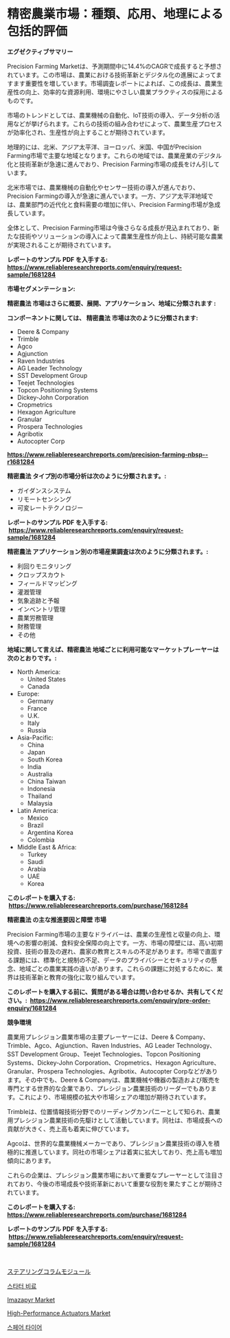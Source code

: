 <p><h1>精密農業市場：種類、応用、地理による包括的評価</h1></p><p><strong>エグゼクティブサマリー</strong></p>
<p><p>Precision Farming Marketは、予測期間中に14.4%のCAGRで成長すると予想されています。この市場は、農業における技術革新とデジタル化の進展によってますます重要性を増しています。市場調査レポートによれば、この成長は、農業生産性の向上、効率的な資源利用、環境にやさしい農業プラクティスの採用によるものです。</p><p>市場のトレンドとしては、農業機械の自動化、IoT技術の導入、データ分析の活用などが挙げられます。これらの技術の組み合わせによって、農業生産プロセスが効率化され、生産性が向上することが期待されています。</p><p>地理的には、北米、アジア太平洋、ヨーロッパ、米国、中国がPrecision Farming市場で主要な地域となります。これらの地域では、農業産業のデジタル化と技術革新が急速に進んでおり、Precision Farming市場の成長をけん引しています。</p><p>北米市場では、農業機械の自動化やセンサー技術の導入が進んでおり、Precision Farmingの導入が急速に進んでいます。一方、アジア太平洋地域では、農業部門の近代化と食料需要の増加に伴い、Precision Farming市場が急成長しています。</p><p>全体として、Precision Farming市場は今後さらなる成長が見込まれており、新たな技術やソリューションの導入によって農業生産性が向上し、持続可能な農業が実現されることが期待されています。</p></p>
<p><strong>レポートのサンプル PDF を入手する: <a href="https://www.reliableresearchreports.com/enquiry/request-sample/1681284">https://www.reliableresearchreports.com/enquiry/request-sample/1681284</a></strong></p>
<p><strong>市場セグメンテーション:</strong></p>
<p><strong> 精密農法 市場はさらに概要、展開、アプリケーション、地域に分類されます :</strong></p>
<p><strong>コンポーネントに関しては、 精密農法 市場は次のように分類されます: &nbsp;</strong></p>
<p><ul><li>Deere & Company</li><li>Trimble</li><li>Agco</li><li>Agjunction</li><li>Raven Industries</li><li>AG Leader Technology</li><li>SST Development Group</li><li>Teejet Technologies</li><li>Topcon Positioning Systems</li><li>Dickey-John Corporation</li><li>Cropmetrics</li><li>Hexagon Agriculture</li><li>Granular</li><li>Prospera Technologies</li><li>Agribotix</li><li>Autocopter Corp</li></ul></p>
<p><strong><a href="https://www.reliableresearchreports.com/precision-farming-nbsp--r1681284">https://www.reliableresearchreports.com/precision-farming-nbsp--r1681284</a></strong></p>
<p><strong> 精密農法 タイプ別の市場分析は次のように分類されます。:</strong></p>
<p><ul><li>ガイダンスシステム</li><li>リモートセンシング</li><li>可変レートテクノロジー</li></ul></p>
<p><strong>レポートのサンプル PDF を入手する: &nbsp;<a href="https://www.reliableresearchreports.com/enquiry/request-sample/1681284">https://www.reliableresearchreports.com/enquiry/request-sample/1681284</a></strong></p>
<p><strong> 精密農法 アプリケーション別の市場産業調査は次のように分類されます。:</strong></p>
<p><ul><li>利回りモニタリング</li><li>クロップスカウト</li><li>フィールドマッピング</li><li>灌漑管理</li><li>気象追跡と予報</li><li>インベントリ管理</li><li>農業労務管理</li><li>財務管理</li><li>その他</li></ul></p>
<p><strong>地域に関して言えば、精密農法 地域ごとに利用可能なマーケットプレーヤーは次のとおりです。:</strong></p>
<p><ul>
    <li>
        North America:
        <ul>
            <li>United States</li>
            <li>Canada</li>
        </ul>
    </li>
    <li>
        Europe:
        <ul>
            <li>Germany</li>
            <li>France</li>
            <li>U.K.</li>
            <li>Italy</li>
            <li>Russia</li>
        </ul>
    </li>
    <li>
        Asia-Pacific:
        <ul>
            <li>China</li>
            <li>Japan</li>
            <li>South Korea</li>
            <li>India</li>
            <li>Australia</li>
            <li>China Taiwan</li>
            <li>Indonesia</li>
            <li>Thailand</li>
            <li>Malaysia</li>
        </ul>
    </li>
    <li>
        Latin America:
        <ul>
            <li>Mexico</li>
            <li>Brazil</li>
            <li>Argentina Korea</li>
            <li>Colombia</li>
        </ul>
    </li>
    <li>
        Middle East & Africa:
        <ul>
            <li>Turkey</li>
            <li>Saudi</li>
            <li>Arabia</li>
            <li>UAE</li>
            <li>Korea</li>
        </ul>
    </li>
    </ul></p>
<p><strong>このレポートを購入する: &nbsp;<a href="https://www.reliableresearchreports.com/purchase/1681284">https://www.reliableresearchreports.com/purchase/1681284</a></strong></p>
<p><strong>精密農法 の主な推進要因と障壁 市場</strong></p>
<p><p>Precision Farming市場の主要なドライバーは、農業の生産性と収量の向上、環境への影響の削減、食料安全保障の向上です。一方、市場の障壁には、高い初期投資、技術の普及の遅れ、農家の教育とスキルの不足があります。市場で直面する課題には、標準化と規制の不足、データのプライバシーとセキュリティの懸念、地域ごとの農業実践の違いがあります。これらの課題に対処するために、業界は技術革新と教育の強化に取り組んでいます。</p></p>
<p><strong>このレポートを購入する前に、質問がある場合は問い合わせるか、共有してください。:&nbsp; <a href="https://www.reliableresearchreports.com/enquiry/pre-order-enquiry/1681284">https://www.reliableresearchreports.com/enquiry/pre-order-enquiry/1681284</a></strong></p>
<p><strong>競争環境</strong></p>
<p><p>農業用プレシジョン農業市場の主要プレーヤーには、Deere & Company、Trimble、Agco、Agjunction、Raven Industries、AG Leader Technology、SST Development Group、Teejet Technologies、Topcon Positioning Systems、Dickey-John Corporation、Cropmetrics、Hexagon Agriculture、Granular、Prospera Technologies、Agribotix、Autocopter Corpなどがあります。その中でも、Deere & Companyは、農業機械や機器の製造および販売を専門とする世界的な企業であり、プレシジョン農業技術のリーダーでもあります。これにより、市場規模の拡大や市場シェアの増加が期待されています。</p><p>Trimbleは、位置情報技術分野でのリーディングカンパニーとして知られ、農業用プレシジョン農業技術の先駆けとして活動しています。同社は、市場成長への貢献が大きく、売上高も着実に伸びています。</p><p>Agcoは、世界的な農業機械メーカーであり、プレシジョン農業技術の導入を積極的に推進しています。同社の市場シェアは着実に拡大しており、売上高も増加傾向にあります。</p><p>これらの企業は、プレシジョン農業市場において重要なプレーヤーとして注目されており、今後の市場成長や技術革新において重要な役割を果たすことが期待されています。</p></p>
<p><strong>このレポートを購入する: &nbsp; <a href="https://www.reliableresearchreports.com/purchase/1681284">https://www.reliableresearchreports.com/purchase/1681284</a></strong></p>
<p><strong>レポートのサンプル PDF を入手する: &nbsp;<a href="https://www.reliableresearchreports.com/enquiry/request-sample/1681284">https://www.reliableresearchreports.com/enquiry/request-sample/1681284</a></strong><strong></strong></p>
<p>&nbsp;</p>
<p><p><a href="https://github.com/MosesSpinka1914/Market-Research-Report-List-1/blob/main/489237442695.md">ステアリングコラムモジュール</a></p><p><a href="https://github.com/Tristiarton768456/Market-Research-Report-List-1/blob/main/416432339207.md">스타터 비료</a></p><p><a href="https://issuu.com/reportprime-2/docs/imazapyr-market-size-2030.pptx">Imazapyr Market</a></p><p><a href="https://github.com/bobicer/Market-Research-Report-List-3/blob/main/high-performance-actuators-market.md">High-Performance Actuators Market</a></p><p><a href="https://github.com/vsoq0zknh59/Market-Research-Report-List-1/blob/main/381440339206.md">스페어 타이어</a></p></p>